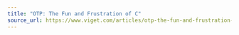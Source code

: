 ```yaml
---
title: "OTP: The Fun and Frustration of C"
source_url: https://www.viget.com/articles/otp-the-fun-and-frustration-of-c/
---
```

